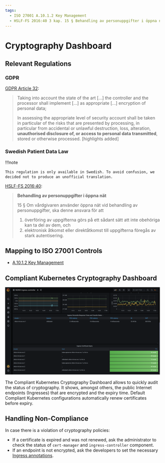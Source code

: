 ```yaml
---
tags:
  - ISO 27001 A.10.1.2 Key Management
  - HSLF-FS 2016:40 3 kap. 15 § Behandling av personuppgifter i öppna nät
---
```


# Cryptography Dashboard

## Relevant Regulations

### GDPR

[GDPR Article 32](https://gdpr.fan/a32):

> Taking into account the state of the art [...] the controller and the processor shall implement [...] as appropriate [...] encryption of personal data;
>
> In assessing the appropriate level of security account shall be taken in particular of the risks that are presented by processing, in particular from accidental or unlawful destruction, loss, alteration, **unauthorised disclosure of, or access to personal data transmitted**, stored or otherwise processed. [highlights added]

### Swedish Patient Data Law

!!!note

    This regulation is only available in Swedish. To avoid confusion, we decided not to produce an unofficial translation.

[HSLF-FS 2016:40](https://www.socialstyrelsen.se/globalassets/sharepoint-dokument/artikelkatalog/foreskrifter-och-allmanna-rad/2016-4-44.pdf):

> **Behandling av personuppgifter i öppna nät**
>
> 15 § Om vårdgivaren använder öppna nät vid behandling av personuppgifter, ska denne ansvara för att
>
> 1.  överföring av uppgifterna görs på ett sådant sätt att inte obehöriga kan ta del av dem, och
> 1.  elektronisk åtkomst eller direktåtkomst till uppgifterna föregås av stark autentisering.

## Mapping to ISO 27001 Controls

- [A.10.1.2 Key Management](https://www.isms.online/iso-27001/annex-a-10-cryptography/)

## Compliant Kubernetes Cryptography Dashboard

![Cryptography Dashboard](img/cryptography.png)

The Compliant Kubernetes Cryptography Dashboard allows to quickly audit the status of cryptography. It shows, amongst others, the public Internet endpoints (Ingresses) that are encrypted and the expiry time. Default Compliant Kubernetes configurations automatically renew certificates before expiry.

## Handling Non-Compliance

In case there is a violation of cryptography policies:

- If a certificate is expired and was not renewed, ask the administrator to check the status of `cert-manager` and `ingress-controller` component.
- If an endpoint is not encrypted, ask the developers to set the necessary [Ingress annotations](https://cert-manager.io/docs/usage/ingress/).
